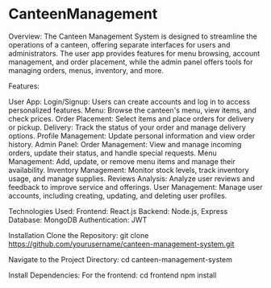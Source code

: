 # CanteenManagement
Overview:
The Canteen Management System is designed to streamline the operations of a canteen, offering separate interfaces for users and administrators. The user app provides features for menu browsing, account management, and order placement, while the admin panel offers tools for managing orders, menus, inventory, and more.

Features:




User App:
Login/Signup: Users can create accounts and log in to access personalized features.
Menu: Browse the canteen's menu, view items, and check prices.
Order Placement: Select items and place orders for delivery or pickup.
Delivery: Track the status of your order and manage delivery options.
Profile Management: Update personal information and view order history.
Admin Panel:
Order Management: View and manage incoming orders, update their status, and handle special requests.
Menu Management: Add, update, or remove menu items and manage their availability.
Inventory Management: Monitor stock levels, track inventory usage, and manage supplies.
Reviews Analysis: Analyze user reviews and feedback to improve service and offerings.
User Management: Manage user accounts, including creating, updating, and deleting user profiles.

Technologies Used:
Frontend: React.js
Backend: Node.js, Express
Database: MongoDB
Authentication: JWT

Installation
Clone the Repository:
git clone https://github.com/yourusername/canteen-management-system.git

Navigate to the Project Directory:
cd canteen-management-system

Install Dependencies:
For the frontend:
cd frontend
npm install
